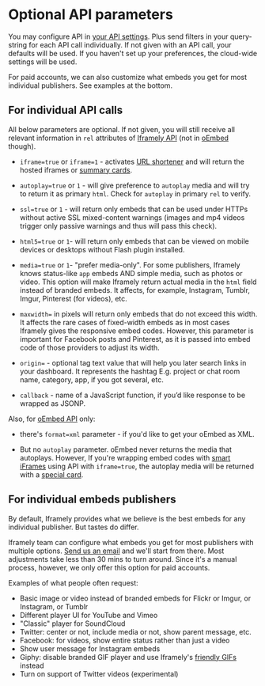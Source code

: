 # Optional API parameters


You may configure API in [your API settings](https://iframely.com/settings). Plus send filters in your query-string for each API call individually. If not given with an API call, your defaults will be used. If you haven't set up your preferences, the cloud-wide settings will be used.

For paid accounts, we can also customize what embeds you get for most individual publishers. See examples at the bottom.

## For individual API calls


All below parameters are optional. If not given, you will still receive all relevant information in `rel` attributes of [Iframely API](https://iframely.com/docs/iframely-api) (not in [oEmbed](https://iframely.com/docs/oembed-api) though).


 - `iframe=true` or `iframe=1` - activates [URL shortener](https://iframely.com/docs/url-shortener) and will return the hosted iframes or [summary cards](https://iframely.com/docs).

 - `autoplay=true` or `1` - will give preference to `autoplay` media and will try to return it as primary `html`. Check for `autoplay` in primary `rel` to verify.

 - `ssl=true` or `1` - will return only embeds that can be used under HTTPs without active SSL mixed-content warnings (images and mp4 videos trigger only passive warnings and thus will pass this check).

 - `html5=true` or `1`- will return only embeds that can be viewed on mobile devices or desktops without Flash plugin installed.

 - `media=true` or `1`- "prefer media-only". For some publishers, Iframely knows status-like `app` embeds AND simple media, such as photos or video. This option will make Iframely return actual media in the `html` field instead of branded embeds.  It affects, for example, Instagram, Tumblr, Imgur, Pinterest (for videos), etc.

 - `maxwidth=` in pixels will return only embeds that do not exceed this width. It affects the rare cases of fixed-width embeds as in most cases Iframely gives the responsive embed codes. However, this parameter is important for Facebook posts and Pinterest, as it is passed into embed code of those providers to adjust its width.

 - `origin=` - optional tag text value that will help you later search links in your dashboard. It represents the hashtag  E.g. project or chat room name, category, app, if you got several, etc.

 - `callback` - name of a JavaScript function, if you’d like response to be wrapped as JSONP.


Also, for [oEmbed API](https://iframely.com/docs/oembed-api) only:

 - there's `format=xml` parameter - if you'd like to get your oEmbed as XML.

 - But no `autoplay` parameter. oEmbed never returns the media that autoplays. However, If you're wrapping embed codes with [smart iFrames](https://iframely.com/docs/iFrames) using API with `iframe=true`, the autoplay media will be returned with a [special card](https://iframely.com/docs/widgets).


## For individual embeds publishers

By default, Iframely provides what we believe is the best embeds for any individual publisher. But tastes do differ.

Iframely team can configure what embeds you get for most publishers with multiple options. [Send us an email](mailto:support@iframely.com) and we'll start from there. Most adjustments take less than 30 mins to turn around. Since it's a manual process, however, we only offer this option for paid accounts.

Examples of what people often request: 

 - Basic image or video instead of branded embeds for Flickr or Imgur, or Instagram, or Tumblr
 - Different player UI for YouTube and Vimeo
 - "Classic" player for SoundCloud
 - Twitter: center or not, include media or not, show parent message, etc.
 - Facebook: for videos, show entire status rather than just a video
 - Show user message for Instagram embeds
 - Giphy: disable branded GIF player and use Iframely's [friendly GIFs](/docs/gifs) instead
 - Turn on support of Twitter videos (experimental)

